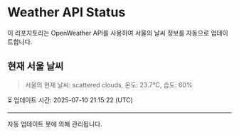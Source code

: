 
# Weather API Status

이 리포지토리는 OpenWeather API를 사용하여 서울의 날씨 정보를 자동으로 업데이트합니다.

## 현재 서울 날씨
> 서울의 현재 날씨: scattered clouds, 온도: 23.7°C, 습도: 60%

⏳ 업데이트 시간: 2025-07-10 21:15:22 (UTC)

---
자동 업데이트 봇에 의해 관리됩니다.
